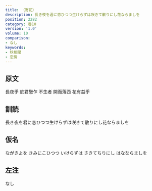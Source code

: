 ```yaml
---
title: （寄花）
description: 長き夜を君に恋ひつつ生けらずは咲きて散りにし花ならましを
position: 2282
category: 巻10
version: '1.0'
volume: 10
comparison:
- なし
keywords:
- 秋相聞
- 恋情
---
```


## 原文

長夜乎 於君戀乍 不生者 開而落西 花有益乎

## 訓読

長き夜を君に恋ひつつ生けらずは咲きて散りにし花ならましを

## 仮名

ながきよを きみにこひつつ いけらずは さきてちりにし はなならましを

## 左注

なし
